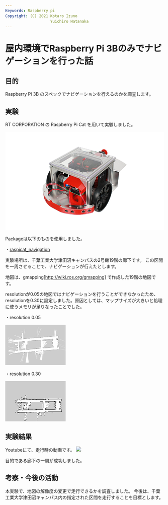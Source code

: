```yaml
---
Keywords: Raspberry pi
Copyright: (C) 2021 Kotaro Izuno 
                    Yuichiro Hatanaka
---
```


# 屋内環境でRaspberry Pi 3Bのみでナビゲーションを行った話

## 目的

Raspberry Pi 3B のスペックでナビゲーションを行えるのかを調査します。


## 実験
RT CORPORATION の Raspberry Pi Cat を用いて実験しました。

![](Raspberry-Pi-Cat.png)

Packageは以下のものを使用しました。

・[raspicat_navigation](https://github.com/uhobeike/raspicat_navigation)

実験場所は、千葉工業大学津田沼キャンパスの2号館19階の廊下です。
この区間を一周させることで、ナビゲーションが行えたとします。



地図は、gmapping[http://wiki.ros.org/gmapping] で作成した19階の地図です。

resolutionが0.05の地図ではナビゲーションを行うことができなかったため、resolutionを0.30に設定しました。原因としては、マップサイズが大きいと処理に使うメモリが足りなったことでした。



・resolution 0.05

![19階地図](map_tudanumakai.png)

・resolution 0.30

![19階地図](AnyConv.com__2_19.png)
## 実験結果
Youtubeにて、走行時の動画です。
[![](https://img.youtube.com/vi/tmFjHElCXa8/0.jpg)](https://www.youtube.com/watch?v=tmFjHElCXa8)

目的である廊下の一周が成功しました。

## 考察・今後の活動
本実験で、地図の解像度の変更で走行できるかを調査しました。
今後は、千葉工業大学津田沼キャンパス内の指定された区間を走行することを目標とします。
